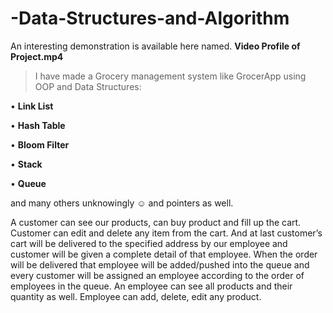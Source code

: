 # -Data-Structures-and-Algorithm
An interesting demonstration is available here named. **Video Profile of Project.mp4**


>I have made a Grocery management system like GrocerApp using OOP and Data Structures:

• **Link List**

• **Hash Table**

• **Bloom Filter**

• **Stack**

• **Queue**

and many others unknowingly ☺ and pointers as well.


A customer can see our products, can buy product and fill up the cart. Customer can edit
and delete any item from the cart. And at last customer’s cart will be delivered to the
specified address by our employee and customer will be given a complete detail of that
employee. When the order will be delivered that employee will be added/pushed into the
queue and every customer will be assigned an employee according to the order of employees in
the queue.
An employee can see all products and their quantity as well. Employee can add, delete, edit any
product.
